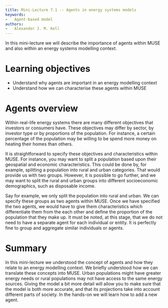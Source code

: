 ```yaml
---
title: Mini-Lecture 7.1 -- Agents in energy systems models
keywords:
-   Agent-based model
authors:
-   Alexander J. M. Kell
---
```


In this mini-lecture we will describe the importance of agents within MUSE and also within an energy systems modelling context.

# Learning objectives

- Understand why agents are important in an energy modelling context
- Understand how we can characterise these agents within MUSE

# Agents overview

Within real-life energy systems there are many different objectives that investors or consumers have. These objectives may differ by sector, by investor type or by proportions of the population. For instance, a certain percentage of the population may be willing to be spend more money on heating their homes than others.

It is straightforward to specify these objectives and characteristics within MUSE. For instance, you may want to split a population based upon their geospatial and economic characteristics. This could be done by, for example, splitting a population into rural and urban categories. That would provide us with two groups. However, it is possible to go further, and we may want to split the rural and urban groups into different socioeconomic demographics, such as disposable income.

Say for example, we only split the population into rural and urban. We can specify these groups as two agents within MUSE. Once we have specified the two agents, we would have to give them characteristics which differentiate them from the each other and define the proportion of the population that they make up. It must be noted, at this stage, that we do not need to have a separate agent for each individual or entity. It is perfectly fine to group and aggregate similar individuals or agents.

# Summary

In this mini-lecture we understood the concept of agents and how they relate to an energy modelling context. We briefly understood how we can translate these concepts into MUSE. Urban populations might have greater energy needs or rural populations may not have access to the same energy sources. Giving the model a bit more detail will allow you to make sure that the model is both more accurate, and that its projections take into account different parts of society. In the hands-on we will learn how to add a new agent.

